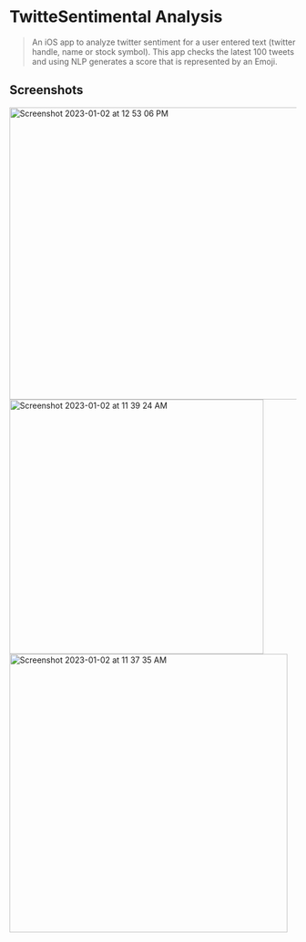

#  TwitteSentimental Analysis




>An iOS app to analyze twitter sentiment for a user entered text (twitter handle, name or stock symbol). This app checks the latest 100 tweets and using NLP generates a score that is represented by an Emoji.

## Screenshots
<img width="512" alt="Screenshot 2023-01-02 at 12 53 06 PM" src="https://github.com/iamrishabhjoshi/Twitter-Sentimental-Analysis-iOS-App/assets/93486716/8f5e6291-b426-47a8-9549-3f2ca4870ba9">

<img width="446" alt="Screenshot 2023-01-02 at 11 39 24 AM" src="https://github.com/iamrishabhjoshi/Twitter-Sentimental-Analysis-iOS-App/assets/93486716/10870ada-5c1c-4e3c-88a2-4159f1efa628">


<img width="488" alt="Screenshot 2023-01-02 at 11 37 35 AM" src="https://github.com/iamrishabhjoshi/Twitter-Sentimental-Analysis-iOS-App/assets/93486716/a686e7b5-56d9-4add-b75d-07df3e98ab9f">




